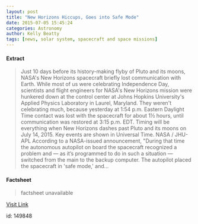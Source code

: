 ```yaml
---
layout: post
title: "New Horizons Hiccups, Goes into Safe Mode"
date: 2015-07-05 15:45:24
categories: Astronomy
author: Kelly Beatty
tags: [news, solar system, spacecraft and space missions]
---
```



#### Extract
>Just 10 days before its history-making flyby of Pluto and its moons, NASA's New Horizons spacecraft briefly lost communication with Earth. While most of us were celebrating Independence Day, scientists and flight engineers for NASA's New Horizons mission were hunkered down at the control center at Johns Hopkins University's Applied Physics Laboratory in Laurel, Maryland. They weren't celebrating much, because yesterday at 1:54 p.m. Eastern Daylight Time contact was lost with the spacecraft for about 1½ hours, until communication was restored at 3:15 p.m. EDT. Timing will be everything when New Horizons dashes past Pluto and its moons on July 14, 2015. Key events are shown in Universal Time. NASA / JHU-APL According to a NASA-issued announcement, "During that time the autonomous autopilot on board the spacecraft recognized a problem and — as it’s programmed to do in such a situation — switched from the main to the backup computer. The autopilot placed the spacecraft in 'safe mode,' and...

#### Factsheet
>factsheet unavailable

[Visit Link](http://www.skyandtelescope.com/astronomy-news/new-horizons-safe-mode-07052015/)

id:  149848
